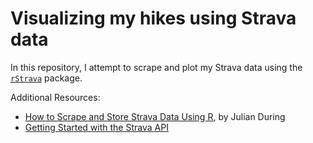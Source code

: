 # Visualizing my hikes using Strava data

In this repository, I attempt to scrape and plot my Strava data using the [`rStrava`](https://fawda123.github.io/rStrava/) package.

Additional Resources:
* [How to Scrape and Store Strava Data Using R](https://rviews.rstudio.com/2021/11/22/strava-data/), by Julian During
* [Getting Started with the Strava API](https://developers.strava.com/docs/getting-started/)
